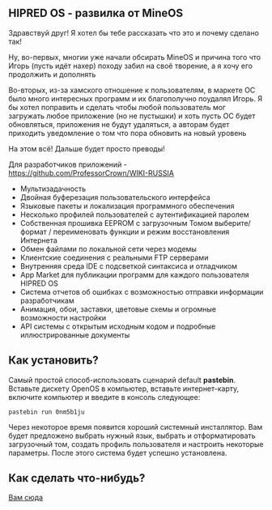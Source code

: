 
## HIPRED OS - развилка от MineOS

Здравствуй друг! Я хотел бы тебе рассказать что это и почему сделано так!

Ну, во-первых, многии уже начали обсирать MineOS и причина того что Игорь (пусть идёт нахер) походу забил на своё творение, а я хочу его продолжить и дополнять

Во-вторых, из-за хамского отношение к пользователям, в маркете ОС было много интересных программ и их благополучно поудалял Игорь. Я бы хотел поправить и сделать чтобы любой пользователь мог загружать любое приложение (но не пустышки) и хоть пусть ОС будет обновляться, приложения не будут удаляться, а авторам будет приходить уведомление о том что пора обновить на новый уровень

На этом всё! Дальше будет просто преводы!

Для разработчиков приложений - https://github.com/ProfessorCrown/WIKI-RUSSIA

-   Мультизадачность
-   Двойная буферезация пользовательского интерфейса
-   Языковые пакеты и локализация программного обеспечения
-   Несколько профилей пользователей с аутентификацией паролем
-   Собственная прошивка EEPROM с загрузочным Томом выберите/формат / переименовать функции и режим восстановления Интернета
-   Обмен файлами по локальной сети через модемы
-   Клиентские соединения с реальными FTP серверами
-   Внутренняя среда IDE с подсветкой синтаксиса и отладчиком
-   App Market для публикации программ для каждого пользователя HIPRED OS
-   Система отчетов об ошибках с возможностью отправки информации разработчикам
-   Анимация, обои, заставки, цветовые схемы и огромные возможности настройки
-   API системы с открытым исходным кодом и подробные иллюстрированные документы

## Как установить?

Самый простой способ-использовать сценарий default **pastebin**. Вставьте дискету OpenOS в компьютер, вставьте интернет-карту, включите компьютер и введите в консоль следующее:

	pastebin run 0nm5b1ju

Через некоторое время появится хороший системный инсталлятор. Вам будет предложено выбрать нужный язык, выбрать и отформатировать загрузочный том, создать профиль пользователя и настроить некоторые параметры. После этого система будет успешно установлена.

## Как сделать что-нибудь?

[Вам сюда](https://github.com/ProfessorCrown/WIKI-RUSSIA)
